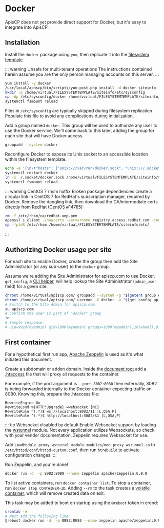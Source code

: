 # Docker

ApisCP does not yet provide direct support for Docker, but it's easy to integrate into ApisCP. 

## Installation
Install the `docker` package using `yum`, then replicate it into the [filesystem template](Filesystem.md#filesystem-template).

::: warning Unsafe for multi-tenant operations
The instructions contained herein assume you are the only person managing accounts on this server. 
:::

```bash
yum install -y docker
/usr/local/apnscp/bin/scripts/yum-post.php install -d docker siteinfo
mkdir -p /home/virtual/FILESYSTEMTEMPLATE/siteinfo/etc/sysconfig
cp -dp /etc/sysconfig/docker /home/virtual/FILESYSTEMTEMPLATE/siteinfo/etc/sysconfig/
systemctl fsmount reload
```

Files in `/etc/sysconfig` are typically skipped during filesystem replication. Populate this file to avoid any complications during initialization.

Add a group named `docker`. This group will be used to authorize any user to use the Docker service. We'll come back to this later, adding the group for each site that will have Docker access.

```bash
groupadd --system docker
```

Reconfigure Docker to expose its Unix socket to an accessible location within the filesystem template.

```bash
echo -e '{\n\t"hosts": ["unix:///var/run/docker.sock", "unix:///.socket/docker.sock"],\n\t"group": "docker"\n}' > /etc/docker/daemon.json
systemctl restart docker
ln -s  /.socket/docker.sock /home/virtual/FILESYSTEMTEMPLATE/siteinfo/var/run/docker.sock
systemctl fsmount reload
```

::: warning CentOS 7 rhsm hotfix
Broken package dependencies create a circular link in CentOS 7 for RedHat's subscription manager, required by Docker. Remove the dangling link, then download the CA/intermediate certs directly from RedHat ([CentOS #14785](https://bugs.centos.org/view.php?id=14785)):

```bash
rm -f /etc/rhsm/ca/redhat-uep.pem 
openssl s_client -showcerts -servername registry.access.redhat.com -connect registry.access.redhat.com:443 </dev/null 2>/dev/null | openssl x509 -text > /etc/rhsm/ca/redhat-uep.pem
cp -fpldR /etc/rhsm /home/virtual/FILESYSTEMTEMPLATE/siteinfo/etc/

```
:::

## Authorizing Docker usage per site
For each site to enable Docker, create the group then add the Site Administrator (or any sub-user) to the `docker` group.

Assume we're adding the Site Administrator for apiscp.com to use Docker. `get_config`, a [CLI helper](CLI.md#get-config), will help lookup the Site Administrator (`admin_user` field) for a given site.

```bash
chroot /home/virtual/apiscp.com/ groupadd --system -g "$(getent group docker | cut -d: -f3)" docker
chroot /home/virtual/apiscp.com/ usermod -G docker -a "$(get_config apiscp.com siteinfo admin_user)"
# Switch to the Site Admin for apiscp.com
su apiscp.com
# Confirm the user is part of "docker" group
id
# Sample response:
# uid=9999(myadmin) gid=1000(myadmin) groups=1000(myadmin),10(wheel),978(docker)
```

## First container

For a hypothetical first run app, [Apache Zeppelin](https://zeppelin.apache.org/docs/0.7.0/install/docker.html) is used as it's what initiated this document.

Create a subdomain or addon domain. Inside the [document root](https://kb.apnscp.com/web-content/where-is-site-content-served-from/) add a [.htaccess](https://kb.apnscp.com/guides/htaccess-guide/) file that will proxy all requests to the container.

For example, if the port argument is `--port 8082:8080` then externally, 8082 is being forwarded internally to the Docker container expecting traffic on 8080. Knowing this, prepare the .htaccess file:

```
RewriteEngine On
RewriteCond %{HTTP:Upgrade} =websocket [NC]
RewriteRule ^(.*)$ ws://localhost:8082/$1 [L,QSA,P]
RewriteRule ^(.*)$ http://localhost:8082/$1 [L,QSA,P]
```

::: tip Websocket disabled by default
Enable Websocket support by loading the [wstunnel](https://httpd.apache.org/docs/2.4/mod/mod_proxy_wstunnel.html) module. Not every application utilizes Websockets, so check with your vendor documentation. Zeppelin requires Websocket for use.

Add `LoadModule proxy_wstunnel_module modules/mod_proxy_wstunnel.so` to `/etc/httpd/conf/httpd-custom.conf`, then run `htrebuild` to activate configuration changes.
:::

Run Zeppelin, and you're done!

```bash
docker run -d  -p 8082:8080 --name zeppelin apache/zeppelin:0.9.0 
```

To list active containers, run `docker container list`. To stop a container, run `docker stop CONTAINER-ID`. Adding `--rm` to the task creates a [volatile container](https://docs.docker.com/engine/reference/run/#clean-up---rm), which will remove created data on exit.

This task may be added to boot on startup using the `@reboot` token in crond:

```bash
crontab -e
# Next add the following line
@reboot docker run -d  -p 8082:8080 --name zeppelin apache/zeppelin:0.9.0 
```

